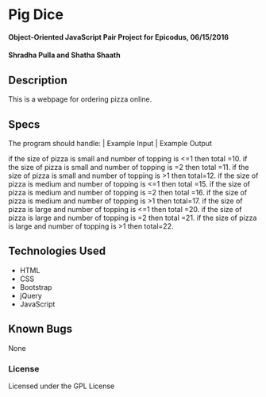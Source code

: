 # Pig Dice

#### Object-Oriented JavaScript Pair Project for Epicodus, 06/15/2016

#### Shradha Pulla and Shatha Shaath

## Description

This is a webpage for ordering pizza online.

## Specs

The program should handle: | Example Input | Example Output

if the size of pizza is small and number of topping is <=1 then total =10.
if the size of pizza is small and number of topping is =2 then total =11.
if the size of pizza is small and number of topping is >1 then total=12.
if the size of pizza is medium and number of topping is <=1 then total =15.
if the size of pizza is medium and number of topping is =2 then total =16.
if the size of pizza is medium and number of topping is >1 then total=17.
if the size of pizza is large and number of topping is <=1 then total =20.
if the size of pizza is large and number of topping is =2 then total =21.
if the size of pizza is large and number of topping is >1 then total=22.

## Technologies Used

* HTML
* CSS
* Bootstrap
* jQuery
* JavaScript

## Known Bugs

None

### License

Licensed under the GPL License
